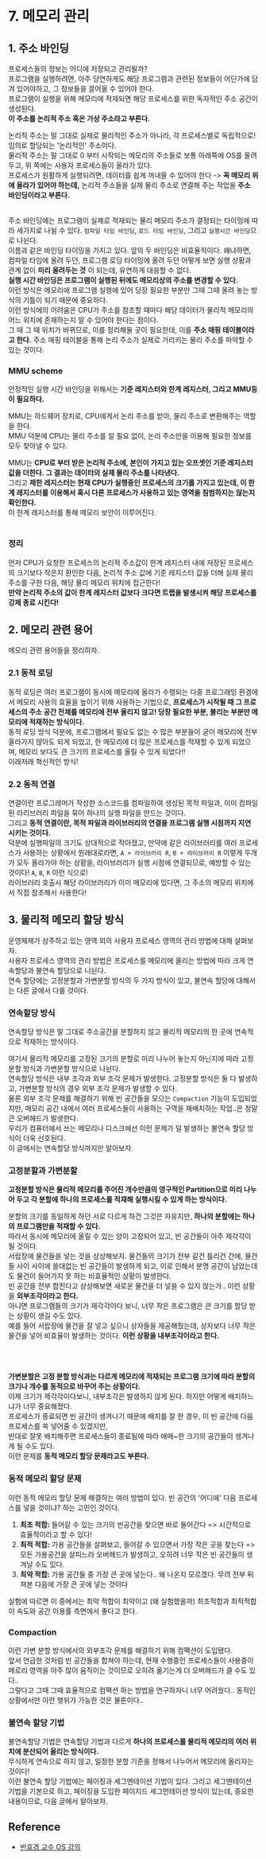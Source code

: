# 7. 메모리 관리

## 1. 주소 바인딩
프로세스들의 정보는 어디에 저장되고 관리될까? <br>
프로그램을 실행하려면, 아주 당연하게도 해당 프로그램과 관련된 정보들이 어딘가에 담겨 있어야하고, 그 정보들을 끌어올 수 있어야 한다. <Br>
프로그램이 실행을 위해 메모리에 적재되면 해당 프로세스를 위한 독자적인 주소 공간이 생성된다. <Br>
**이 주소를 논리적 주소 혹은 가상 주소라고 부른다.** <br>

논리적 주소는 말 그대로 실제로 물리적인 주소가 아니라, 각 프로세스별로 독립적으로! 임의로 할당되는 '논리적인' 주소이다. <br>
물리적 주소는 말 그대로 0 부터 시작되는 메모리의 주소들로 보통 아래쪽에 OS를 올려 두고, 위 쪽에는 사용자 프로세스들이 올라가 있다. <br>
프로세스가 원활하게 실행되려면, 데이터를 쉽게 꺼내올 수 있어야 한다 -> **꼭 메모리 위에 올라가 있어야 하는데,** 논리적 주소들을 실제 물리 주소로 연결해 주는 작업을 **주소 바인딩이라고 부른다.** <br> <br>

주소 바인딩에는 프로그램이 실제로 적재되는 물리 메모리 주소가 결정되는 타이밍에 따라 세가지로 나뉠 수 있다. `컴파일 타임 바인딩`, `로드 타임 바인딩`, 그리고 `실행시간 바인딩`으로 나뉜다. <Br>
이름과 같은 바인딩 타이밍을 가지고 있다. 앞의 두 바인딩은 비효율적이다. 왜냐하면, 컴파일 타임에 올려 두던, 프로그램 로딩 타이밍에 올려 두던 어떻게 보면 실행 상황과 관계 없이 **미리 올려두는 것** 이 되는데, 유연하게 대응할 수 없다. <Br>
**실행 시간 바인딩은 프로그램이 실행된 뒤에도 메모리상의 주소를 변경할 수 있다.** <br>
이런 방식은 메모리에 프로그램 실행에 있어 당장 필요한 부분만 그때 그때 올려 놓는 방식의 기틀이 되기 때문에 중요하다. <br>
이런 방식에의 어려움은
CPU가 주소를 참조할 때마다 해당 데이터가 물리적 메모리의 어느 위치에 존재하는지 알 수 있어야 한다는 점이다. <br>
그 때 그 때 위치가 바뀌므로, 이를 정리해둘 곳이 필요한데, 이를 **주소 매핑 테이블이라고 한다.** 주소 매핑 테이블을 통해 논리 주소가 실제로 가리키는 물리 주소를 파악할 수 있는 것이다.  <br>


### MMU scheme
안정적인 실행 시간 바인딩을 위해서는 **기준 레지스터와 한계 레지스터, 그리고 MMU등이 필요하다.** <br>

MMU는 하드웨어 장치로, CPU에게서 논리 주소를 받아, 물리 주소로 변환해주는 역할을 한다. <br>
MMU 덕분에 CPU는 물리 주소를 알 필요 없이, 논리 주소만을 이용해 필요한 정보를 모두 찾아낼 수 있다. <Br>

MMU는 **CPU로 부터 받은 논리적 주소에, 본인이 가지고 있는 오프셋인 기준 레지스터 값을 더한다. 그 결과는 데이터의 실제 물리 주소를 나타낸다.** <br>
그리고 **제한 레지스터는 현재 CPU가 실행중인 프로세스의 크기를 가지고 있는데, 이 한계 레지스터를 이용해서 혹시 다른 프로세스가 사용하고 있는 영역을 침범하지는 않는지 확인한다.** <br>
이 한계 레지스터를 통해 메모리 보안이 이루어진다. <br> <br>

### 정리
먼저 CPU가 요청한 프로세스의 논리적 주소값이 한계 레지스터 내에 저장된 프로세스의 크기보다 작은지 환인한 다음, 논리적 주소 값에 기준 레지스터 값을 더해 실제 물리 주소를 구한 다음, 해당 물리 메모리 위치에 접근한다! <Br>
**만약 논리적 주소의 값이 한계 레지스터 값보다 크다면 트랩을 발생시켜 해당 프로세스를 강제 종료 시킨다!**

## 2. 메모리 관련 용어
메모리 관련 용어들을 정리하자.
### 2.1 동적 로딩
동적 로딩은 여러 프로그램이 동시에 메모리에 올라가 수행되는 다중 프로그래밍 환경에서 메모리 사용의 효율을 높이기 위해 사용하는 기법으로, **프로세스가 시작될 때 그 프로세스의 주소 공간 전체를 메모리에 전부 올리지 않고! 당장 필요한 부분, 불리는 부분만 메모리에 적재하는 방식이다.** <br>
동적 로딩 방식 덕분에, 프로그램에서 필요도 없는 수 많은 부분들이 굳이 메모리에 전부 올라가지 않아도 되게 되었고, 한 메모리에 더 많은 프로세스를 적재할 수 있게 되었으며, 메모리 보다도 큰 크기의 프로세스를 올릴 수 있게 되었다!! <Br>
이래저래 혁신적인 방식!

### 2.2 동적 연결
연결이란 프로그래머가 작성한 소스코드를 컴파일하여 생성된 목적 파일과, 이미 컴파일된 라리브러리 파일을 묶어 하나의 실행 파일을 만드는 것이다. <br>
그리고 **동적 연결이란, 목적 파일과 라이브러리의 연결을 프로그램 실행 시점까지 지연 시키는 것이다.** <br>
덕분에 실행파일의 크기도 상대적으로 작아졌고, 만약에 같은 라이브러리를 여러 프로세스가 사용하는 상황에서 원래대로라면, `A + 라이브러리 R`, `B + 라이브러리 R` 이렇게 두개가 모두 올라가야 하는 상황을, 라이브러리가 실행 시점에 연결되므로, 예방할 수 있는 것이다! `A`, `B`, `R` 이런 식으로! <br>
라이브러리 호출시 해당 라이브러리가 이미 메모리에 있다면, 그 주소의 메모리 위치에서 직접 참조해서 사용한다! <br>

## 3. 물리적 메모리 할당 방식
운영체제가 상주하고 있는 영역 외의 사용자 프로세스 영역의 관리 방법에 대해 살펴보자. <br>
사용자 프로세스 영역의 관리 방법은 프로세스를 메모리에 올리는 방법에 따라 크게 연속할당과 불연속 할당으로 니뉜다. <br>
연속 할당에는 고정분할과 가변분할 방식의 두 가지 방식이 있고, 불연속 할당에 대해서는 다른 글에서 다룰 것이다. <Br>

### 연속할당 방식
연속할당 방식은 말 그대로 주소공간을 분할하지 않고 물리적 메모리의 한 곳에 연속적으로 적재하는 방식이다. <br>


여기서 물리적 메모리를 고정된 크기의 분할로 미리 나누어 놓는지 아닌지에 따라 고정분할 방식과 가변분할 방식으로 나뉜다. <Br>
연속할당 방식은 내부 조각과 외부 조각 문제가 발생한다. 고정분할 방식은 둘 다 발생하고, 가변분할 방식의 경우 외부 조각 문제가 발생할 수 있다. <Br>
물론 외부 조각 문제를 해결하기 위해 빈 공간들을 모으는 `Compaction` 기능이 도입되었지만, 메모리 공간 내에서 여러 프로세스들이 사용하는 구역을 재배치하는 작업..은 정말 큰 오버헤드가 발생한다. <Br>
우리가 컴퓨터에서 쓰는 메모리나 디스크에선 이런 문제가 덜 발생하는 불연속 할당 방식이 더욱 선호된다. <Br>
이 글에서는 연속할당 방식까지만 알아보자. <br>

### 고정분할과 가변분할
**고정분할 방식은 물리적 메모리를 주어진 개수만큼의 영구적인 Partition으로 미리 나누어 두고 각 분할에 하나의 프로세스를 적재해 실행시킬 수 있게 하는 방식이다.** <br>

분할의 크기를 동일하게 하던 서로 다르게 하건 그것은 자유지만, **하나의 분할에는 하나의 프로그램만을 적재할 수 있다.** <br>
따라서 동시에 메모리에 올릴 수 있는 양이 고정되어 있고, 빈 공간들이 아주 제각각이 될 것이다. <Br>
서랍장에 물건들을 넣는 것을 상상해보자. 물건들의 크기가 전부 같건 틀리건 간에, 물건들 사이 사이에 쓸대없는 빈 공간들이 발생하게 되고, 이로 인해서 분명 공간이 남았는데도 물건이 들어가지 못 하는 비효율적인 상황이 발생한다. <Br>
빈 공간을 전부 합친다고 상상해보면 새로운 물건을 더 넣을 수 있지 않는가.. 이런 상황을 **외부조각이라고 한다.** <br>
아니면 프로그램들의 크기가 재각각이다 보니, 너무 작은 프로그램은 큰 크기를 할당 받는 상황이 생길 수도 있다. <br>
예를 들어 서랍장에 물건을 잘 넣고 싶으니 상자들을 제공해줬는데, 상자보다 너무 작은 물건을 넣어 비효율이 발생하는 것이다. **이런 상황을 내부조각이라고 한다.**

<br> <br>

**가변분할은 고정 분할 방식과는 다르게 메모리에 적재되는 프로그램 크기에 따라 분할의 크기나 개수를 동적으로 바꾸어 주는 상황이다.** <br>
이제 크기가 제각각이다보니, 내부조각은 발생하지 않게 된다. 하지만 어떻게 배치하느냐가 너무 중요해졌다. <Br>
프로세스가 종료되면 빈 공간이 생겨나기 때문에 배치를 잘 한 경우, 이 빈 공간에 다음 프로세스를 쏙 넣어줄 수 있겠지만, <br>
반대로 잘못 배치해주면 프로세스들이 종료됨에 따라 애매~한 크기의 공간들이 생겨나게 될 수도 있다. <Br>
이런 문제를 **동적 메모리 할당 문제라고도 부른다.** <br>

### 동적 메모리 할당 문제
이런 동적 메모리 할당 문제 해결하는 여러 방법이 있다. 빈 공간의 '어디에' 다음 프로세스를 넣을 것이냐? 하는 고민인 것이다. <Br>
1. **최초 적합:** 들어갈 수 있는 크기의 빈공간을 찾으면 바로 들어간다 => 시간적으로 효율적이라고 할 수 있다!
2. **최적 적합:** 가용 공간들을 살펴보고, 들어갈 수 있으면서 가장 작은 곳을 찾는다 => 모든 가용공간을 살피느라 오버헤드가 발생하고, 오히려 너무 작은 빈 공간들이 생겨날 수도 있다.
3. **최악 적합:** 가용 공간들 중 가장 큰 곳에 넣는다.. 왜 나온지 모르겠다. 무려 전부 뒤져본 다음에 가장 큰 곳에 넣는 것이다

실험에 따르면 이 중에서는 최악 적합이 최악이고 (왜 실험했을까) 최초적합과 최적적합이 속도와 공간 이용률 측면에서 좋다고 한다. 

### Compaction
이런 가변 분할 방식에서의 외부조각 문제를 해결하기 위해 컴팩션이 도입됐다. <Br>
앞서 언급한 것처럼 빈 공간들을 합쳐야 하는데, 현재 수행중인 프로세스들이 사용중이 메로리 영역을 아주 많이 움직이는 것이므로 오히려 옮기는게 더 오버헤드가 클 수도 있다.. <br>
그렇다고 그때 그때 효율적으로 컴팩션 하는 방법을 연구하자니 너무 어려웠다.. 동적인 상황에서만 이런 행위가 가능한 것은 물론이다.. <br>


### 불연속 할당 기법
불연속할당 기법은 연속할당 기법과 다르게 **하나의 프로세스를 물리적 메모리의 여러 위치에 분산되어 올리는 방식이다.** <br>
무식하게 연속으로 하지 않고, 일정한 분할 기준을 정해서 나누어서 메모리에 올리자는 것이다! <Br>
이런 불연속 할당 기법에는 페이징과 세그멘테이션 기법이 있다. 그리고 세그멘테이션 기법을 기본으로 하고, 페이징을 도입한 페이지드 세그먼테이션 방식이 있는데, 중요한 내용이므로, 다음 글에서 알아보자.

## Reference
- [반효경 교수 OS 강의](http://www.kocw.net/home/search/kemView.do?kemId=1046323)
